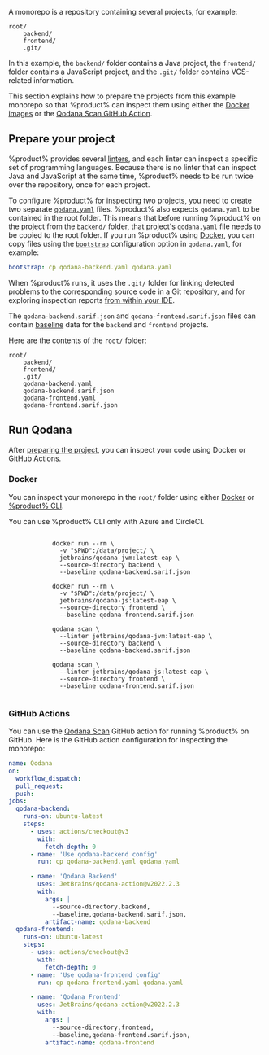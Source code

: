 [//]: # (title: Inspect a monorepo project)

A monorepo is a repository containing several projects, for example:

```text
root/
    backend/
    frontend/
    .git/
```

In this example,
the `backend/` folder contains a Java project,
the `frontend/` folder contains a JavaScript project,
and the `.git/` folder contains VCS-related information.

This section explains how to prepare the projects from this example monorepo so that %product% can inspect them using
either the [Docker images](docker-images.md) or the [Qodana Scan GitHub Action](github.md).

## Prepare your project

<!--
Placing the project-specific `qodana.yaml` files in the root folder
has these advantages:

* Any relative paths in the project-specific `qodana.yaml` files
  are resolved intuitively because the effective `qodana.yaml` is
  in the same directory as the project-specific `qodana.yaml` files.

And these disadvantages:

* In a monorepo containing many projects,
  the root folder gets cluttered with these files.
* https://github.com/SchemaStore/schemastore only recognizes a qodana.yaml
  file for completion and validation if it is named exactly `qodana.yaml`.
  Naming it `qodana-backend.yaml` disables all this editor support.

The alternative is to place each `qodana.yaml` in its own project directory,
which reverses the above advantages and disadvantages.
-->

%product% provides several [linters](linters.md), and each linter can inspect a specific set of programming languages.
Because there is no linter that can inspect Java and JavaScript at the same time, %product% needs to be run twice over
the repository, once for each project.

To configure %product% for inspecting two projects, you need to create two separate [`qodana.yaml`](qodana-yaml.md) 
files. %product% also expects `qodana.yaml` to be contained in the root folder. This means that before 
running %product% on the project from the `backend/` folder, that project's `qodana.yaml` file needs to be copied to 
the root folder. If you run %product% using [Docker](#Docker), you can copy files using the 
[`bootstrap`](before-running-qodana.md) configuration option in `qodana.yaml`, for example:

<!--
Implementation note: qodana.yaml is read by several programs:
1. By qodana-cli outside the Docker container, to determine the linter to use.
2. By Qodana inside the Docker container, to load the rest of the configuration.

Copying `qodana.yaml` happens between these two steps.
This means that the project's qodana.yaml cannot affect the linter to be chosen.
* In the case of Docker, the linter is specified on the command line,
  so the linter from `qodana.yaml` is ignored anyway.
* In the case of Qodana CLI, the project-specific `qodana.yaml` needs to be copied
  to the root folder before running `qodana scan`.
-->
```yaml
bootstrap: cp qodana-backend.yaml qodana.yaml
```

When %product% runs, it uses the `.git/` folder for linking detected problems to the corresponding
source code in a Git repository, and for exploring inspection reports [from within your IDE](qodana-ide-plugin.md).
<!--
TODO: Clarify whether the "from within your IDE" part really depends on `.git/`
or rather on the path that is mounted to `/data/project`.
-->

The `qodana-backend.sarif.json` and `qodana-frontend.sarif.json` files can contain [baseline](qodana-baseline.xml)
data for the `backend` and `frontend` projects.

Here are the contents of the `root/` folder: 

<!-- Alternative: put each qodana.yaml in its corresponding project directory. -->
```text
root/
    backend/
    frontend/
    .git/
    qodana-backend.yaml
    qodana-backend.sarif.json
    qodana-frontend.yaml
    qodana-frontend.sarif.json
```

## Run Qodana

After [preparing the project](#Prepare+your+project), you can inspect your code using Docker or 
GitHub Actions.

### Docker

You can inspect your monorepo in the `root/` folder using either [Docker](docker-images.md) or 
[%product% CLI](https://github.com/JetBrains/qodana-cli).

<note>You can use %product% CLI only with Azure and CircleCI.</note>

<tabs>
    <tab id="monorepo-docker-image-tab" title="Docker">
        <code style="block" lang="shell" prompt="$">
            docker run --rm \ 
              -v "$PWD":/data/project/ \
              jetbrains/qodana-jvm:latest-eap \
              --source-directory backend \
              --baseline qodana-backend.sarif.json
        </code>
        <code style="block" lang="shell" prompt="$">
            docker run --rm \ 
              -v "$PWD":/data/project/ \
              jetbrains/qodana-js:latest-eap \
              --source-directory frontend \
              --baseline qodana-frontend.sarif.json
        </code>
    </tab>
    <tab id="monorepo-cli-tab" title="Qodana CLI">
        <code style="block" lang="shell" prompt="$">
            qodana scan \
              --linter jetbrains/qodana-jvm:latest-eap \
              --source-directory backend \
              --baseline qodana-backend.sarif.json
        </code>
        <code style="block" lang="shell" prompt="$">
            qodana scan \
              --linter jetbrains/qodana-js:latest-eap \
              --source-directory frontend \
              --baseline qodana-frontend.sarif.json
        </code>
    </tab>

</tabs>

### GitHub Actions

You can use the [Qodana Scan](github.md) GitHub action for running %product% on GitHub. Here is the GitHub action
configuration for inspecting the monorepo:

```yaml
name: Qodana
on:
  workflow_dispatch:
  pull_request:
  push:
jobs:
  qodana-backend:
    runs-on: ubuntu-latest
    steps:
      - uses: actions/checkout@v3
        with:
          fetch-depth: 0
      - name: 'Use qodana-backend config'
        run: cp qodana-backend.yaml qodana.yaml

      - name: 'Qodana Backend'
        uses: JetBrains/qodana-action@v2022.2.3
        with:
          args: |
            --source-directory,backend,
            --baseline,qodana-backend.sarif.json,
          artifact-name: qodana-backend
  qodana-frontend:
    runs-on: ubuntu-latest
    steps:
      - uses: actions/checkout@v3
        with:
          fetch-depth: 0
      - name: 'Use qodana-frontend config'
        run: cp qodana-frontend.yaml qodana.yaml

      - name: 'Qodana Frontend'
        uses: JetBrains/qodana-action@v2022.2.3
        with:
          args: |
            --source-directory,frontend,
            --baseline,qodana-frontend.sarif.json,
          artifact-name: qodana-frontend
```